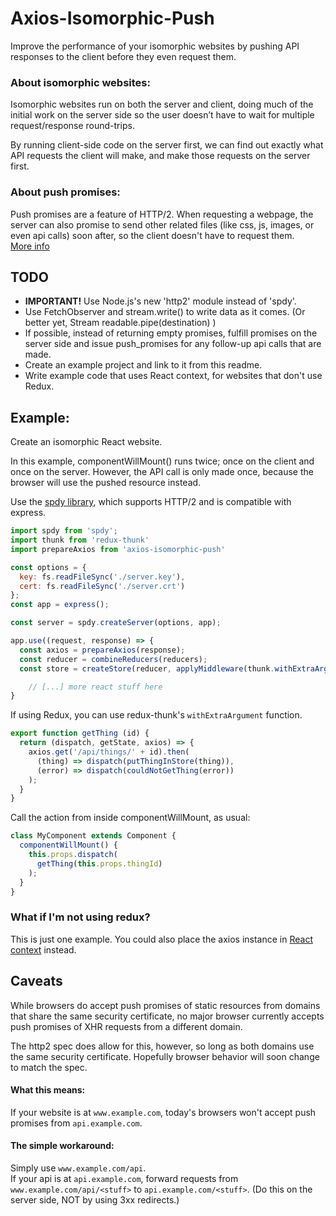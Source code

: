 # Axios-Isomorphic-Push

Improve the performance of your isomorphic websites by pushing API responses to the client before they even request them.

### About isomorphic websites:
Isomorphic websites run on both the server and client, doing much of the initial work on the server side so the user doesn’t have to wait for multiple request/response round-trips.

By running client-side code on the server first, we can find out exactly what API requests the client will make, and make those requests on the server first.

### About push promises:
Push promises are a feature of HTTP/2. When requesting a webpage, the server can also promise to send other related files (like css, js, images, or even api calls) soon after, so the client doesn't have to request them.  
[More info](https://en.wikipedia.org/wiki/HTTP/2_Server_Push)

## TODO
- **IMPORTANT!** Use Node.js's new 'http2' module instead of 'spdy'.
- Use FetchObserver and stream.write() to write data as it comes. (Or better yet, Stream readable.pipe(destination) )
- If possible, instead of returning empty promises, fulfill promises on the server side and issue push_promises for any follow-up api calls that are made.
- Create an example project and link to it from this readme.
- Write example code that uses React context, for websites that don't use Redux.

## Example:

Create an isomorphic React website.

In this example, componentWillMount() runs twice; once on the client and once on the server. However, the API call is only made once, because the browser will use the pushed resource instead.

Use the [spdy library](https://github.com/indutny/node-spdy), which supports HTTP/2 and is compatible with express.

```js
import spdy from 'spdy';
import thunk from 'redux-thunk'
import prepareAxios from 'axios-isomorphic-push'

const options = {
  key: fs.readFileSync('./server.key'),
  cert: fs.readFileSync('./server.crt')
};
const app = express();

const server = spdy.createServer(options, app);

app.use((request, response) => {
  const axios = prepareAxios(response);
  const reducer = combineReducers(reducers);
  const store = createStore(reducer, applyMiddleware(thunk.withExtraArgument(axios)));

	// [...] more react stuff here
}
```

If using Redux, you can use redux-thunk's `withExtraArgument` function.

```js
export function getThing (id) {
  return (dispatch, getState, axios) => {
    axios.get('/api/things/' + id).then(
      (thing) => dispatch(putThingInStore(thing)),
      (error) => dispatch(couldNotGetThing(error))
    );
  }
}
```

Call the action from inside componentWillMount, as usual:

```js
class MyComponent extends Component {
  componentWillMount() {
    this.props.dispatch(
      getThing(this.props.thingId)
    );
  }
}
```

### What if I'm not using redux?
This is just one example. You could also place the axios instance in [React context](https://facebook.github.io/react/docs/context.html) instead.

## Caveats

While browsers do accept push promises of static resources from domains that share the same security certificate, no major browser currently accepts push promises of XHR requests from a different domain.

The http2 spec does allow for this, however, so long as both domains use the same security certificate. Hopefully browser behavior will soon change to match the spec.

#### What this means:

If your website is at `www.example.com`, today's browsers won't accept push promises from `api.example.com`.

#### The simple workaround:

Simply use `www.example.com/api`.  
If your api is at `api.example.com`, forward requests from `www.example.com/api/<stuff>` to `api.example.com/<stuff>`. (Do this on the server side, NOT by using 3xx redirects.)
